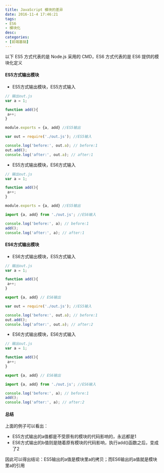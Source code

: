 ```yaml
---
title: JavaScript 模块的差异
date: 2016-11-4 17:46:21
tags:
- ES6
- 模块化
desc:
categories:
- [前端基础]
---
```


以下 ES5 方式代表的是 Node.js 采用的 CMD，ES6 方式代表的是 ES6 提供的模块化定义

<!-- more -->

#### ES5方式输出模块

- ES5方式输出模块，ES5方式输入

```js
// 输出out.js
var a = 1;

function add(){
 a++;
}

module.exports = {a, add} //ES5输出
```

```js
var out = require('./out.js'); //ES5输入

console.log('before:', out.a); // before:1
out.add();
console.log('after:', out.a); // after:1
```

- ES5方式输出模块，ES6方式输入

```js
// 输出out.js
var a = 1;

function add(){
 a++;
}

module.exports = {a, add} //ES5输出
```

```js
import {a, add} from './out.js'; //ES6输入

console.log('before:', a); // before:1
add();
console.log('after:', a); // after:1
```

#### ES6方式输出模块

- ES6方式输出模块，ES5方式输入

```js
// 输出out.js
var a = 1;

function add(){
 a++;
}

export {a, add} // ES6输出
```

```js
var out = require('./out.js'); //ES5输入

console.log('before:', out.a); // before:1
out.add();
console.log('after:', out.a); // after:2
```

- ES6方式输出模块，ES6方式输入

```js
// 输出out.js
var a = 1;

function add(){
 a++;
}

export {a, add} // ES6输出
```

```js
import {a, add} from './out.js'; //ES6输入

console.log('before:', a); // before:1
add();
console.log('after:', a); // after:2
```

#### 总结

上面的例子可以看出：

- ES5方式输出的a值都是不受原有的模块的代码影响的，永远都是1
- ES6方式输出的b值则是随着原有模块的代码影响，执行add()函数之后，变成了2

因此可以得出结论：ES5输出的a值是模块里a的拷贝；而ES6输出的a值就是模块里a的引用